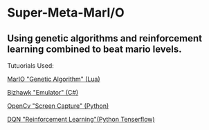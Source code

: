 # Super-Meta-MarI/O
## Using genetic algorithms and reinforcement learning  combined to beat mario levels.


Tutuorials Used:

[MarIO "Genetic Algorithm" (Lua)](https://www.youtube.com/watch?v=qv6UVOQ0F44)

[Bizhawk "Emulator" (C#) ](http://tasvideos.org/BizHawk.html)

[OpenCv "Screen Capture" (Python)](https://www.youtube.com/watch?v=v07t_GEIQzI)

[DQN  "Reinforcement Learning"(Python Tenserflow)](https://medium.com/emergent-future/simple-reinforcement-learning-with-tensorflow-part-0-q-learning-with-tables-and-neural-networks-d195264329d0)
